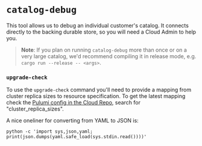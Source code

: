 # `catalog-debug`

This tool allows us to debug an individual customer's catalog. It connects directly to the backing
durable store, so you will need a Cloud Admin to help you.

> **Note**: If you plan on running `catalog-debug` more than once or on a very large catalog, we'd
recommend compiling it in release mode, e.g. `cargo run --release -- <args>`.

### `upgrade-check`

To use the `upgrade-check` command you'll need to provide a mapping from cluster replica sizes to
resource specification. To get the latest mapping check the [Pulumi config in the Cloud Repo](https://github.com/MaterializeInc/cloud/blob/main/Pulumi.production.yaml), search for "cluster_replica_sizes".

A nice oneliner for converting from YAML to JSON is:
```
python -c 'import sys,json,yaml; print(json.dumps(yaml.safe_load(sys.stdin.read())))'
```
